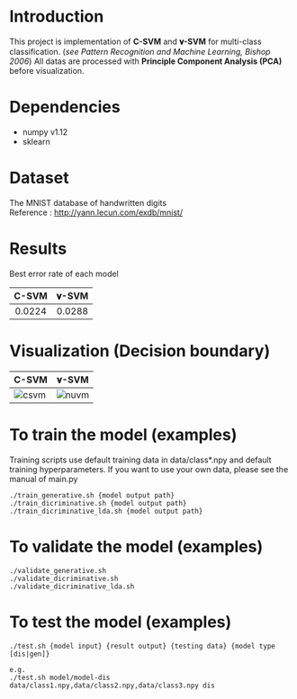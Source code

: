 # Introduction
This project is implementation of **C-SVM** and **𝛎-SVM** for multi-class classification. (*see Pattern Recognition and Machine Learning, Bishop 2006*) All datas are processed with **Principle Component Analysis (PCA)** before visualization.

# Dependencies
- numpy v1.12
- sklearn

# Dataset
The MNIST database of handwritten digits  
Reference : http://yann.lecun.com/exdb/mnist/

# Results
Best error rate of each model

|C-SVM   |  𝛎-SVM |
|:-:|:-:|
|0.0224   |  0.0288 |

# Visualization (Decision boundary)
|C-SVM   |  𝛎-SVM |
| ------------- |:------------:|
|![csvm](/doc/bound_gen.png)|![nuvm](/doc/bound_dis_lda.png)|

# To train the model (examples)
Training scripts use default training data in data/class*.npy and default training hyperparameters. If you want to use your own data, please see the manual of main.py
```
./train_generative.sh {model output path}
./train_dicriminative.sh {model output path}
./train_dicriminative_lda.sh {model output path}
```

# To validate the model (examples)
```
./validate_generative.sh
./validate_dicriminative.sh 
./validate_dicriminative_lda.sh 
```

# To test the model (examples)
```
./test.sh {model input} {result output} {testing data} {model type [dis|gen]}

e.g.
./test.sh model/model-dis data/class1.npy,data/class2.npy,data/class3.npy dis
```
